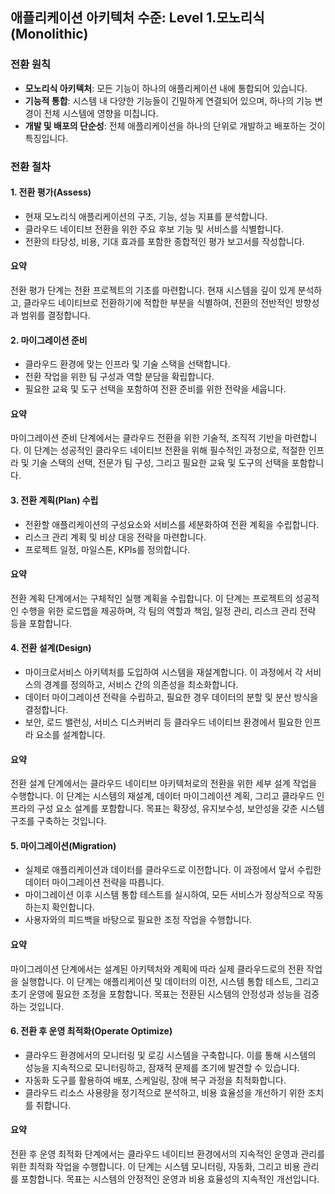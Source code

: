 ## 애플리케이션 아키텍처 수준: Level 1.모노리식(Monolithic)

### 전환 원칙
- **모노리식 아키텍처**: 모든 기능이 하나의 애플리케이션 내에 통합되어 있습니다.
- **기능적 통합**: 시스템 내 다양한 기능들이 긴밀하게 연결되어 있으며, 하나의 기능 변경이 전체 시스템에 영향을 미칩니다.
- **개발 및 배포의 단순성**: 전체 애플리케이션을 하나의 단위로 개발하고 배포하는 것이 특징입니다.

### 전환 절차
#### 1. **전환 평가(Assess)**
- 현재 모노리식 애플리케이션의 구조, 기능, 성능 지표를 분석합니다.
- 클라우드 네이티브 전환을 위한 주요 후보 기능 및 서비스를 식별합니다.
- 전환의 타당성, 비용, 기대 효과를 포함한 종합적인 평가 보고서를 작성합니다.

#### 요약
전환 평가 단계는 전환 프로젝트의 기초를 마련합니다. 현재 시스템을 깊이 있게 분석하고, 클라우드 네이티브로 전환하기에 적합한 부분을 식별하여, 전환의 전반적인 방향성과 범위를 결정합니다.

#### 2. **마이그레이션 준비**
- 클라우드 환경에 맞는 인프라 및 기술 스택을 선택합니다.
- 전환 작업을 위한 팀 구성과 역할 분담을 확립합니다.
- 필요한 교육 및 도구 선택을 포함하여 전환 준비를 위한 전략을 세웁니다.

#### 요약
마이그레이션 준비 단계에서는 클라우드 전환을 위한 기술적, 조직적 기반을 마련합니다. 이 단계는 성공적인 클라우드 네이티브 전환을 위해 필수적인 과정으로, 적절한 인프라 및 기술 스택의 선택, 전문가 팀 구성, 그리고 필요한 교육 및 도구의 선택을 포함합니다.

#### 3. **전환 계획(Plan) 수립**
- 전환할 애플리케이션의 구성요소와 서비스를 세분화하여 전환 계획을 수립합니다.
- 리스크 관리 계획 및 비상 대응 전략을 마련합니다.
- 프로젝트 일정, 마일스톤, KPIs를 정의합니다.

#### 요약
전환 계획 단계에서는 구체적인 실행 계획을 수립합니다. 이 단계는 프로젝트의 성공적인 수행을 위한 로드맵을 제공하며, 각 팀의 역할과 책임, 일정 관리, 리스크 관리 전략 등을 포함합니다.

#### 4. **전환 설계(Design)**
- 마이크로서비스 아키텍처를 도입하여 시스템을 재설계합니다. 이 과정에서 각 서비스의 경계를 정의하고, 서비스 간의 의존성을 최소화합니다.
- 데이터 마이그레이션 전략을 수립하고, 필요한 경우 데이터의 분할 및 분산 방식을 결정합니다.
- 보안, 로드 밸런싱, 서비스 디스커버리 등 클라우드 네이티브 환경에서 필요한 인프라 요소를 설계합니다.

#### 요약
전환 설계 단계에서는 클라우드 네이티브 아키텍처로의 전환을 위한 세부 설계 작업을 수행합니다. 이 단계는 시스템의 재설계, 데이터 마이그레이션 계획, 그리고 클라우드 인프라의 구성 요소 설계를 포함합니다. 목표는 확장성, 유지보수성, 보안성을 갖춘 시스템 구조를 구축하는 것입니다.

#### 5. **마이그레이션(Migration)**
- 실제로 애플리케이션과 데이터를 클라우드로 이전합니다. 이 과정에서 앞서 수립한 데이터 마이그레이션 전략을 따릅니다.
- 마이그레이션 이후 시스템 통합 테스트를 실시하여, 모든 서비스가 정상적으로 작동하는지 확인합니다.
- 사용자와의 피드백을 바탕으로 필요한 조정 작업을 수행합니다.

#### 요약
마이그레이션 단계에서는 설계된 아키텍처와 계획에 따라 실제 클라우드로의 전환 작업을 실행합니다. 이 단계는 애플리케이션 및 데이터의 이전, 시스템 통합 테스트, 그리고 초기 운영에 필요한 조정을 포함합니다. 목표는 전환된 시스템의 안정성과 성능을 검증하는 것입니다.

#### 6. **전환 후 운영 최적화(Operate Optimize)**
- 클라우드 환경에서의 모니터링 및 로깅 시스템을 구축합니다. 이를 통해 시스템의 성능을 지속적으로 모니터링하고, 잠재적 문제를 조기에 발견할 수 있습니다.
- 자동화 도구를 활용하여 배포, 스케일링, 장애 복구 과정을 최적화합니다.
- 클라우드 리소스 사용량을 정기적으로 분석하고, 비용 효율성을 개선하기 위한 조치를 취합니다.

#### 요약
전환 후 운영 최적화 단계에서는 클라우드 네이티브 환경에서의 지속적인 운영과 관리를 위한 최적화 작업을 수행합니다. 이 단계는 시스템 모니터링, 자동화, 그리고 비용 관리를 포함합니다. 목표는 시스템의 안정적인 운영과 비용 효율성의 지속적인 개선입니다.

